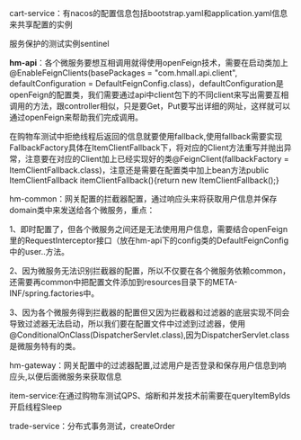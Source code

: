 cart-service：有nacos的配置信息包括bootstrap.yaml和application.yaml信息来共享配置的实例

服务保护的测试实例sentinel

**hm-api**：各个微服务要想互相调用就得使用openFeign技术，需要在启动类加上@EnableFeignClients(basePackages = "com.hmall.api.client", defaultConfiguration = DefaultFeignConfig.class)，defaultConfiguration是openFeign的配置类，我们需要通过api中client包下的不同client来写出需要互相调用的方法，跟controller相似，只是要Get，Put要写出详细的网址，这样就可以通过openFeign来帮助我们完成调用。

在购物车测试中拒绝线程后返回的信息就要使用fallback,使用fallback需要实现FallbackFactory<XXClient>具体在ItemClientFallback下，将对应的Client方法重写并抛出异常，注意要在对应的Client加上已经实现好的类@FeignClient(fallbackFactory = ItemClientFallback.class)，注意还是需要在配置类中加上bean方法public ItemClientFallback itemClientFallback(){return new ItemClientFallback();}

hm-common：网关配置的拦截器配置，通过响应头来将获取用户信息并保存domain类中来发送给各个微服务，重点：

1、即时配置了，但各个微服务之间还是无法使用用户信息，需要结合openFeign里的RequestInterceptor接口（放在hm-api下的config类的DefaultFeignConfig中的user..方法。

2、因为微服务无法识别拦截器的配置，所以不仅要在各个微服务依赖common，还需要再common中把配置文件添加到resources目录下的META-INF/spring.factories中。

3、因为各个微服务得到拦截器的配置但又因为拦截器和过滤器的底层实现不同会导致过滤器无法启动，所以我们要在配置文件中过滤到过滤器，使用@ConditionalOnClass(DispatcherServlet.class),因为DispatcherServlet.class是微服务特有的类。

hm-gateway：网关配置中的过滤器配置,过滤用户是否登录和保存用户信息到响应头,以便后面微服务来获取信息

item-service:在通过购物车测试QPS、熔断和并发技术前需要在queryItemByIds开启线程Sleep

trade-service：分布式事务测试，createOrder
